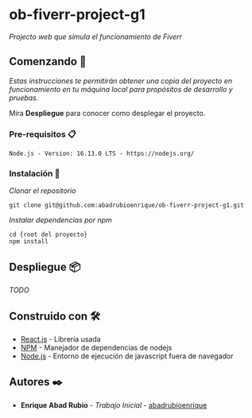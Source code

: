 # ob-fiverr-project-g1

_Projecto web que simula el funcionamiento de Fiverr_

## Comenzando 🚀

_Estas instrucciones te permitirán obtener una copia del proyecto en funcionamiento en tu máquina local para propósitos de desarrollo y pruebas._

Mira **Despliegue** para conocer como desplegar el proyecto.


### Pre-requisitos 📋

```
Node.js - Version: 16.13.0 LTS - https://nodejs.org/
```

### Instalación 🔧

_Clonar el repositorio_

```
git clone git@github.com:abadrubioenrique/ob-fiverr-project-g1.git
```

_Instalar dependencias por npm_

```
cd {root del proyecto}
npm install
```

## Despliegue 📦

_TODO_

## Construido con 🛠️

* [React.js](https://reactjs.org) - Librería usada
* [NPM](https://www.npmjs.com/) - Manejador de dependencias de nodejs
* [Node.js](https://nodejs.org/en/) - Entorno de ejecución de javascript fuera de navegador

## Autores ✒️

* **Enrique Abad Rubio** - *Trabajo Inicial* - [abadrubioenrique](https://github.com/abadrubioenrique)
